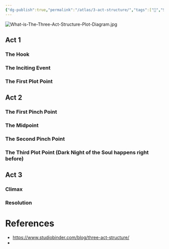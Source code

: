 ```yaml
---
{"dg-publish":true,"permalink":"/atlas/3-act-structure/","tags":["🌱","Screenwriting"],"noteIcon":"","updated":"2024-10-29T14:21:57.551-07:00"}
---
```



![What-is-The-Three-Act-Structure-Plot-Diagram.jpg](/img/user/_meta/attachments/What-is-The-Three-Act-Structure-Plot-Diagram.jpg)

## Act 1
### The Hook
### The Inciting Event
### The First Plot Point
## Act 2
### The First Pinch Point
### The Midpoint
### The Second Pinch Point
### The Third Plot Point (Dark Night of the Soul happens right before)
## Act 3
### Climax
### Resolution

# References
- https://www.studiobinder.com/blog/three-act-structure/
- 